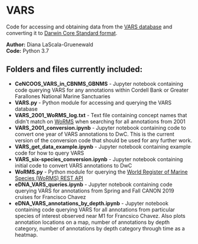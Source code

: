# VARS

Code for accessing and obtaining data from the [VARS database](https://www.mbari.org/products/research-software/video-annotation-and-reference-system-vars/) and converting it to [Darwin Core Standard format](https://dwc.tdwg.org/terms/#occurrence).

**Author:** Diana LaScala-Gruenewald <br>
**Code:** Python 3.7

## Folders and files currently included:
- **CeNCOOS_VARS_in_CBNMS_GBNMS** - Jupyter notebook containing code querying VARS for any annotations within Cordell Bank or Greater Farallones National Marine Sanctuaries
- **VARS.py** - Python module for accessing and querying the VARS database <br>
- **VARS_2001_WoRMS_log.txt** - Text file containing concept names that didn't match on [WoRMS](http://www.marinespecies.org/) when searching for all annotations from 2001
- **VARS_2001_conversion.ipynb** - Jupyter notebook containing code to convert one year of VARS annotations to DwC. This is the current version of the conversion code that should be used for any further work.
- **VARS_get_data_example.ipynb** - Jupyter notebook containing example code for how to query VARS
- **VARS_six-species_conversion.ipynb** - Jupyter notebook containing initial code to convert VARS annotations to DwC
- **WoRMS.py** - Python module for querying the [World Register of Marine Species (WoRMS) REST API](http://www.marinespecies.org/rest/)
- **eDNA_VARS_queries.ipynb** - Jupyter notebook containing code querying VARS for annotations from Spring and Fall CANON 2019 cruises for Francisco Chavez
- **eDNA_VARS_annotations_by_depth.ipynb** - Jupyter notebook containing code querying VARS for all annotations from particular species of interest observed near M1 for Francsico Chavez. Also plots annotation locations on a map, number of annotations by depth category, number of annotations by depth category through time as a heatmap.

